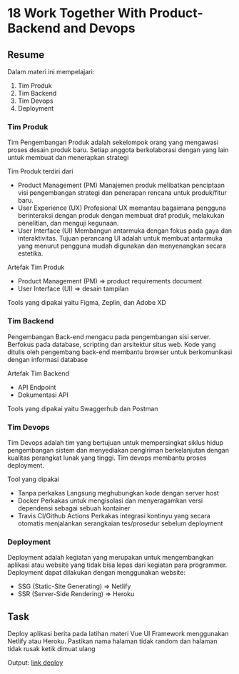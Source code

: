 # 18 Work Together With Product-Backend and Devops
## Resume

Dalam materi ini mempelajari:
1. Tim Produk
2. Tim Backend
3. Tim Devops
4. Deployment

### Tim Produk
Tim Pengembangan Produk adalah sekelompok orang yang mengawasi proses desain produk baru. Setiap anggota berkolaborasi dengan yang lain untuk membuat dan menerapkan strategi

Tim Produk terdiri dari
- Product Management (PM) 
    Manajemen produk melibatkan penciptaan visi pengembangan strategi dan penerapan rencana untuk produk/fitur baru.
- User Experience (UX)
    Profesional UX memantau bagaimana pengguna berinteraksi dengan produk dengan membuat draf produk, melakukan penelitian, dan menguji kegunaan.
- User Interface (UI)
    Membangun antarmuka dengan fokus pada gaya dan interaktivitas. Tujuan perancang UI adalah untuk membuat antarmuka yang menurut pengguna mudah digunakan dan menyenangkan secara estetika.

Artefak Tim Produk
- Product Management (PM) => product requirements document
- User Interface (UI) => desain tampilan

Tools yang dipakai yaitu Figma, Zeplin, dan Adobe XD

### Tim Backend
Pengembangan Back-end mengacu pada pengembangan sisi server. Berfokus pada database, scripting dan arsitektur situs web.
Kode yang ditulis oleh pengembang back-end membantu browser untuk berkomunikasi dengan informasi database

Artefak Tim Backend
- API Endpoint
- Dokumentasi API

Tools yang dipakai yaitu Swaggerhub dan Postman 

### Tim Devops
Tim Devops adalah tim yang bertujuan untuk mempersingkat siklus hidup pengembangan sistem dan menyediakan pengiriman berkelanjutan dengan kualitas perangkat lunak yang tinggi. Tim devops membantu proses deployment.

Tool yang dipakai
- Tanpa perkakas
    Langsung meghubungkan kode dengan server host
- Docker
    Perkakas untuk mengisolasi dan menyeragamkan versi dependensi sebagai sebuah kontainer
- Travis CI/Github Actions
    Perkakas integrasi kontinyu yang secara otomatis menjalankan serangkaian tes/prosedur sebelum deployment

### Deployment
Deployment adalah kegiatan yang merupakan untuk mengembangkan aplikasi atau website yang tidak bisa lepas dari kegiatan para programmer.
Deployment dapat dilakukan dengan menggunakan website:
- SSG (Static-Site Generating) => Netlify
- SSR (Server-Side Rendering) => Heroku

## Task
Deploy aplikasi berita pada latihan materi Vue UI Framework menggunakan Netlify atau Heroku. Pastikan nama halaman tidak random dan halaman tidak rusak ketik dimuat ulang

Output:
[link deploy](https://6251261e3799d4626dd32bd7--fastidious-bubblegum-c363b6.netlify.app/)